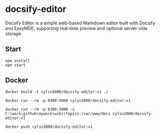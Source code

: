 # docsify-editor
Docsify Editor is a simple web-based Markdown editor built with Docsify and EasyMDE, supporting real-time preview and optional server-side storage.


## Start
```javescript
npm install
npm start
```

## Docker
```
docker build -t cylin2000/docsify-editor:v1 ./

docker run --rm -p 8300:3000 cylin2000/docsify-editor:v1

docker run --rm -p 8300:3000 -v C:\work\github\mywork\wiki\Topics:/var/www/docs cylin2000/docsify-editor:v1

docker push cylin2000/docsify-editor:v1
```
